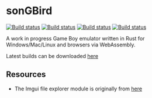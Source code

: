 sonGBird
========

[![Build status](https://api.cirrus-ci.com/github/aquova/songbird.svg?task=win)](https://cirrus-ci.com/github/aquova/songbird/master)
[![Build status](https://api.cirrus-ci.com/github/aquova/songbird.svg?task=osx)](https://cirrus-ci.com/github/aquova/songbird/master)
[![Build status](https://api.cirrus-ci.com/github/aquova/songbird.svg?task=linux)](https://cirrus-ci.com/github/aquova/songbird/master)
[![Build status](https://api.cirrus-ci.com/github/aquova/songbird.svg?task=wasm)](https://cirrus-ci.com/github/aquova/songbird/master)

A work in progress Game Boy emulator written in Rust for Windows/Mac/Linux and browsers via WebAssembly.

Latest builds can be downloaded [here](https://cirrus-ci.com/github/aquova/songbird/master)

## Resources

- The Imgui file explorer module is originally from [here](https://github.com/aflak-vis/aflak)
